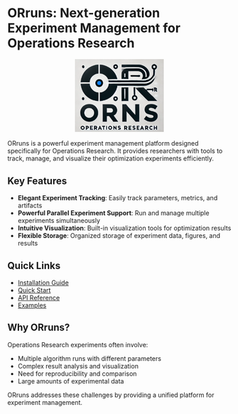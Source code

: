 # ORruns: Next-generation Experiment Management for Operations Research

<p align="center">
  <img src="../orruns/assets/logo.png" alt="ORruns Logo" width="200"/>
</p>

ORruns is a powerful experiment management platform designed specifically for Operations Research. It provides researchers with tools to track, manage, and visualize their optimization experiments efficiently.

## Key Features

- **Elegant Experiment Tracking**: Easily track parameters, metrics, and artifacts
- **Powerful Parallel Experiment Support**: Run and manage multiple experiments simultaneously
- **Intuitive Visualization**: Built-in visualization tools for optimization results
- **Flexible Storage**: Organized storage of experiment data, figures, and results

## Quick Links

- [Installation Guide](getting-started/installation.md)
- [Quick Start](getting-started/quickstart.md)
- [API Reference](api-reference/tracker.md)
- [Examples](examples/basic-usage.md)

## Why ORruns?

Operations Research experiments often involve:
- Multiple algorithm runs with different parameters
- Complex result analysis and visualization
- Need for reproducibility and comparison
- Large amounts of experimental data

ORruns addresses these challenges by providing a unified platform for experiment management.